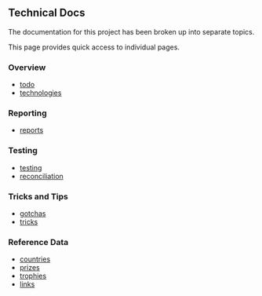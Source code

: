 ## Technical Docs

The documentation for this project has been broken up into separate topics. 

This page provides quick access to individual pages.



### Overview

- [todo](todo.md)
- [technologies](technologies.md)



### Reporting

- [reports](reports.md)



### Testing

- [testing](testing.md)
- [reconciliation](reconciliation.md)



### Tricks and Tips

- [gotchas](gotchas.md)
- [tricks](tricks.md)



### Reference Data

- [countries](countries.md)
- [prizes](prizes.md)
- [trophies](trophies.md)
- [links](links.md)
